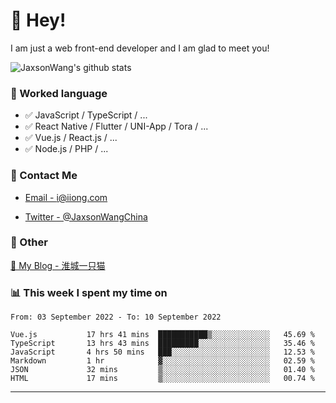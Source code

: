 # 👋 Hey!

I am just a web front-end developer and I am glad to meet you!

![JaxsonWang's github stats](https://github-readme-stats.vercel.app/api?username=JaxsonWang&&show_icons=true&&title_color=1abc9c&&icon_color=1abc9c)


### 📝 Worked language

- ✅ JavaScript / TypeScript / ...
- ✅ React Native / Flutter / UNI-App / Tora / ...
- ✅ Vue.js / React.js / ...
- ✅ Node.js / PHP / ...

### 📮 Contact Me

- [Email - i@iiong.com](mailto:i@iiong.com)

- [Twitter - @JaxsonWangChina](https://twitter.com/JaxsonWangChina)

### 🤪 Other

[📌 My Blog - 淮城一只猫](https://iiong.com)

### 📊 This week I spent my time on

<!--START_SECTION:waka-->

```text
From: 03 September 2022 - To: 10 September 2022

Vue.js           17 hrs 41 mins  ███████████▒░░░░░░░░░░░░░   45.69 %
TypeScript       13 hrs 43 mins  █████████░░░░░░░░░░░░░░░░   35.46 %
JavaScript       4 hrs 50 mins   ███░░░░░░░░░░░░░░░░░░░░░░   12.53 %
Markdown         1 hr            ▓░░░░░░░░░░░░░░░░░░░░░░░░   02.59 %
JSON             32 mins         ▒░░░░░░░░░░░░░░░░░░░░░░░░   01.40 %
HTML             17 mins         ▒░░░░░░░░░░░░░░░░░░░░░░░░   00.74 %
```

<!--END_SECTION:waka-->

---
